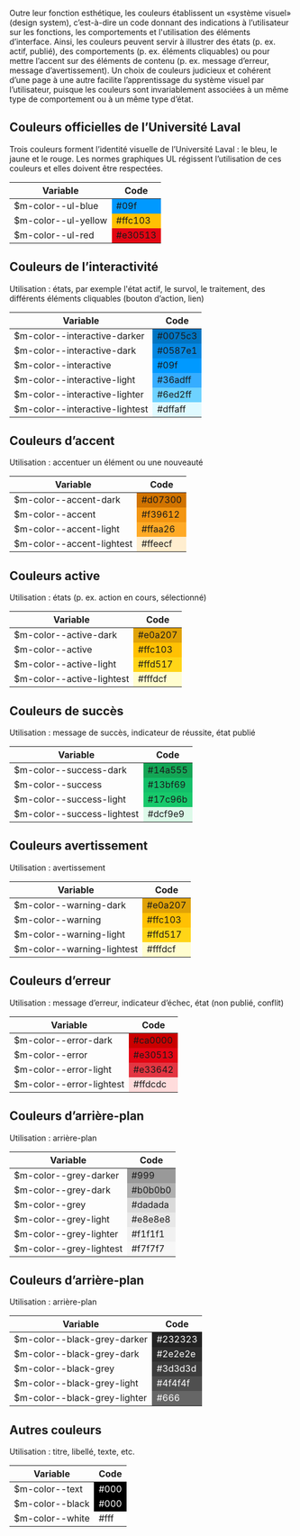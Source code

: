 Outre leur fonction esthétique, les couleurs établissent un «système visuel»  (design system), c’est-à-dire un code  donnant des indications à l’utilisateur sur les fonctions, les  comportements et l'utilisation des éléments d’interface. Ainsi, les couleurs peuvent servir à illustrer des états (p. ex. actif, publié), des comportements (p. ex. éléments cliquables) ou pour mettre l’accent sur des éléments de contenu (p. ex. message d’erreur, message d’avertissement). Un choix de couleurs judicieux et cohérent d’une page à une autre facilite l’apprentissage du système visuel par l’utilisateur, puisque les couleurs sont invariablement associées à un même type de comportement ou à un même type d’état.

## Couleurs officielles de l’Université Laval
Trois couleurs forment l’identité visuelle de l’Université Laval :  le bleu, le jaune et le rouge.  Les normes graphiques UL régissent l’utilisation de ces couleurs  et elles  doivent être respectées.

<table>
    <thead>
        <tr>
            <th>Variable</th>
            <th>Code</th>
        </tr>
    </thead>
    <tbody>
        <tr>
            <td>$m-color--ul-blue</td>
            <td style="background:#09f">#09f</td>
        </tr>
        <tr>
            <td>$m-color--ul-yellow</td>
            <td style="background:#ffc103">#ffc103</td>
        </tr>
        <tr>
            <td>$m-color--ul-red</td>
            <td style="background:#e30513">#e30513</td>
        </tr>
    </tbody>
</table>

## Couleurs de l’interactivité
Utilisation : états, par exemple l'état actif, le survol, le traitement, des différents éléments cliquables (bouton d’action, lien)

<table>
    <thead>
        <tr>
            <th>Variable</th>
            <th>Code</th>
        </tr>
    </thead>
    <tbody>
        <tr>
            <td>$m-color--interactive-darker</td>
            <td style="background:#0075c3">#0075c3</td>
        </tr>
        <tr>
            <td>$m-color--interactive-dark</td>
            <td style="background:#0587e1">#0587e1</td>
        </tr>
        <tr>
            <td>$m-color--interactive</td>
            <td style="background:#09f">#09f</td>
        </tr>
        <tr>
            <td>$m-color--interactive-light</td>
            <td style="background:#36adff">#36adff</td>
        </tr>
        <tr>
            <td>$m-color--interactive-lighter</td>
            <td style="background:#6ed2ff">#6ed2ff</td>
        </tr>
        <tr>
            <td>$m-color--interactive-lightest</td>
            <td style="background:#dffaff">#dffaff</td>
        </tr>
    </tbody>
</table>

## Couleurs d’accent
Utilisation : accentuer un élément ou une nouveauté

<table>
    <thead>
        <tr>
            <th>Variable</th>
            <th>Code</th>
        </tr>
    </thead>
    <tbody>
        <tr>
            <td>$m-color--accent-dark</td>
            <td style="background:#d07300">#d07300</td>
        </tr>
        <tr>
            <td>$m-color--accent</td>
            <td style="background:#f39612">#f39612</td>
        </tr>
        <tr>
            <td>$m-color--accent-light</td>
            <td style="background:#ffaa26">#ffaa26</td>
        </tr>
        <tr>
            <td>$m-color--accent-lightest</td>
            <td style="background:#ffeecf">#ffeecf</td>
        </tr>
    </tbody>
</table>

## Couleurs active
Utilisation :  états (p. ex. action en cours,  sélectionné)

<table>
    <thead>
        <tr>
            <th>Variable</th>
            <th>Code</th>
        </tr>
    </thead>
    <tbody>
        <tr>
            <td>$m-color--active-dark</td>
            <td style="background:#e0a207">#e0a207</td>
        </tr>
        <tr>
            <td>$m-color--active</td>
            <td style="background:#ffc103">#ffc103</td>
        </tr>
        <tr>
            <td>$m-color--active-light</td>
            <td style="background:#ffd517">#ffd517</td>
        </tr>
        <tr>
            <td>$m-color--active-lightest</td>
            <td style="background:#fffdcf">#fffdcf</td>
        </tr>
    </tbody>
</table>

## Couleurs de succès
Utilisation : message de succès, indicateur de réussite, état publié

<table>
    <thead>
        <tr>
            <th>Variable</th>
            <th>Code</th>
        </tr>
    </thead>
    <tbody>
        <tr>
            <td>$m-color--success-dark</td>
            <td style="background:#14a555">#14a555</td>
        </tr>
        <tr>
            <td>$m-color--success</td>
            <td style="background:#13bf69">#13bf69</td>
        </tr>
        <tr>
            <td>$m-color--success-light</td>
            <td style="background:#17c96b">#17c96b</td>
        </tr>
        <tr>
            <td>$m-color--success-lightest</td>
            <td style="background:#dcf9e9">#dcf9e9</td>
        </tr>
    </tbody>
</table>

## Couleurs avertissement
Utilisation : avertissement

<table>
    <thead>
        <tr>
            <th>Variable</th>
            <th>Code</th>
        </tr>
    </thead>
    <tbody>
        <tr>
            <td>$m-color--warning-dark</td>
            <td style="background:#e0a207">#e0a207</td>
        </tr>
        <tr>
            <td>$m-color--warning</td>
            <td style="background:#ffc103">#ffc103</td>
        </tr>
        <tr>
            <td>$m-color--warning-light</td>
            <td style="background:#ffd517">#ffd517</td>
        </tr>
        <tr>
            <td>$m-color--warning-lightest</td>
            <td style="background:#fffdcf">#fffdcf</td>
        </tr>
    </tbody>
</table>

## Couleurs d’erreur
Utilisation : message d’erreur, indicateur d’échec, état (non publié, conflit)

<table>
    <thead>
        <tr>
            <th>Variable</th>
            <th>Code</th>
        </tr>
    </thead>
    <tbody>
        <tr>
            <td>$m-color--error-dark</td>
            <td style="background:#ca0000">#ca0000</td>
        </tr>
        <tr>
            <td>$m-color--error</td>
            <td style="background:#e30513">#e30513</td>
        </tr>
        <tr>
            <td>$m-color--error-light</td>
            <td style="background:#e33642">#e33642</td>
        </tr>
        <tr>
            <td>$m-color--error-lightest</td>
            <td style="background:#ffdcdc">#ffdcdc</td>
        </tr>
    </tbody>
</table>

## Couleurs d’arrière-plan
Utilisation : arrière-plan

<table>
    <thead>
        <tr>
            <th>Variable</th>
            <th>Code</th>
        </tr>
    </thead>
    <tbody>
        <tr>
            <td>$m-color--grey-darker</td>
            <td style="background:#999">#999</td>
        </tr>
        <tr>
            <td>$m-color--grey-dark</td>
            <td style="background:#b0b0b0">#b0b0b0</td>
        </tr>
        <tr>
            <td>$m-color--grey</td>
            <td style="background:#dadada">#dadada</td>
        </tr>
        <tr>
            <td>$m-color--grey-light</td>
            <td style="background:#e8e8e8">#e8e8e8</td>
        </tr>
        <tr>
            <td>$m-color--grey-lighter</td>
            <td style="background:#f1f1f1">#f1f1f1</td>
        </tr>
        <tr>
            <td>$m-color--grey-lightest</td>
            <td style="background:#f7f7f7">#f7f7f7</td>
        </tr>
    </tbody>
</table>

## Couleurs d’arrière-plan
Utilisation : arrière-plan

<table>
    <thead>
        <tr>
            <th>Variable</th>
            <th>Code</th>
        </tr>
    </thead>
    <tbody>
        <tr>
            <td>$m-color--black-grey-darker</td>
            <td style="background:#232323; color:#fff">#232323</td>
        </tr>
        <tr>
            <td>$m-color--black-grey-dark</td>
            <td style="background:#2e2e2e; color:#fff">#2e2e2e</td>
        </tr>
        <tr>
            <td>$m-color--black-grey</td>
            <td style="background:#3d3d3d; color:#fff">#3d3d3d</td>
        </tr>
        <tr>
            <td>$m-color--black-grey-light</td>
            <td style="background:#4f4f4f; color:#fff">#4f4f4f</td>
        </tr>
        <tr>
            <td>$m-color--black-grey-lighter</td>
            <td style="background:#666; color:#fff">#666</td>
        </tr>
    </tbody>
</table>

## Autres couleurs
Utilisation : titre,  libellé, texte, etc.

<table>
    <thead>
        <tr>
            <th>Variable</th>
            <th>Code</th>
        </tr>
    </thead>
    <tbody>
        <tr>
            <td>$m-color--text</td>
            <td style="background:#000; color:#fff">#000</td>
        </tr>
        <tr>
            <td>$m-color--black</td>
            <td style="background:#000; color:#fff">#000</td>
        </tr>
        <tr>
            <td>$m-color--white</td>
            <td style="background:#fff">#fff</td>
        </tr>
    </tbody>
</table>
